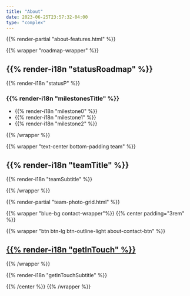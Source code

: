 ```yaml
---
title: "About"
date: 2023-06-25T23:57:32-04:00
type: "complex"
---
```


{{% render-partial "about-features.html" %}}

{{% wrapper "roadmap-wrapper" %}}

## {{% render-i18n "statusRoadmap" %}}

{{% render-i18n "statusP" %}}

### {{% render-i18n "milestonesTitle" %}}
- {{% render-i18n "milestone0" %}}
- {{% render-i18n "milestone1" %}}
- {{% render-i18n "milestone2" %}}

{{% /wrapper %}}

<div class="gradient-one"></div>

{{% wrapper "text-center bottom-padding team" %}}

## {{% render-i18n "teamTitle" %}}

{{% render-i18n "teamSubtitle" %}}

{{% /wrapper %}}

{{% render-partial "team-photo-grid.html" %}}


{{% wrapper "blue-bg contact-wrapper"%}}
{{% center padding="3rem" %}}

{{% wrapper "btn btn-lg btn-outline-light about-contact-btn" %}}
## [{{% render-i18n "getInTouch" %}}](../community)
{{% /wrapper %}}

{{% render-i18n "getInTouchSubtitle" %}}

{{% /center %}}
{{% /wrapper %}}

</div>
